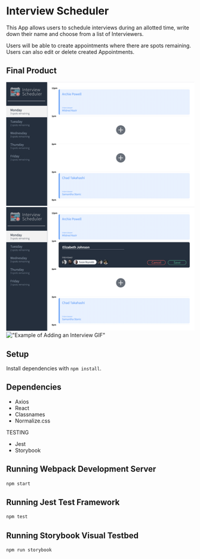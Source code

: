 # Interview Scheduler
This App allows users to schedule interviews during an allotted time, write down their name and choose from a list of Interviewers.

Users will be able to create appointments where there are spots remaining. Users can also edit or delete created Appointments.

## Final Product
!["Main Page of Application"](https://github.com/noteBOOOK/scheduler/blob/master/docs/main-page.png?raw=true)
!["Add Interview Example"](https://github.com/noteBOOOK/scheduler/blob/master/docs/add-interview.png?raw=true)
!["Example of Adding an Interview GIF"](https://media.giphy.com/media/CWqa3xnNN3DpN8lskb/giphy.gif)


## Setup

Install dependencies with `npm install`.

## Dependencies
- Axios
- React
- Classnames
- Normalize.css

TESTING
- Jest
- Storybook


## Running Webpack Development Server

```sh
npm start
```

## Running Jest Test Framework

```sh
npm test
```

## Running Storybook Visual Testbed

```sh
npm run storybook
```
